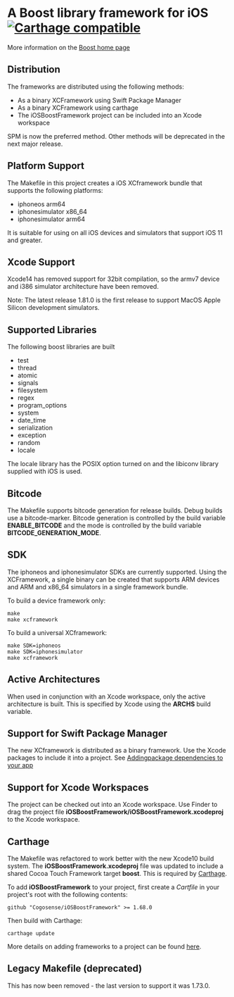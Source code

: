 # A Boost library framework for iOS [![Carthage compatible](https://img.shields.io/badge/Carthage-compatible-4BC51D.svg?style=flat)](https://github.com/Carthage/Carthage)

More information on the [Boost home page](http://www.boost.org/)

## Distribution

The frameworks are distributed using the following methods:

* As a binary XCFramework using Swift Package Manager
* As a binary XCFramework using carthage
* The iOSBoostFramework project can be included into an Xcode workspace

SPM is now the preferred method. Other methods will be deprecated in the next
major release.

## Platform Support

The Makefile in this project creates a iOS XCframework bundle that
supports the following platforms:

* iphoneos arm64
* iphonesimulator x86_64
* iphonesimulator arm64

It is suitable for using on all iOS devices and simulators that support
iOS 11 and greater.

## Xcode Support

Xcode14 has removed support for 32bit compilation, so the armv7 device and
i386 simulator architecture have been removed.

Note: The latest release 1.81.0 is the first release to support MacOS
Apple Silicon development simulators.

## Supported Libraries

The following boost libraries are built

* test
* thread
* atomic
* signals
* filesystem
* regex
* program_options
* system
* date_time
* serialization
* exception
* random
* locale

The locale library has the POSIX option turned on and the libiconv library
supplied with iOS is used.

## Bitcode

The Makefile supports bitcode generation for release builds. Debug builds use
a bitcode-marker. Bitcode generation is controlled by the build variable
**ENABLE_BITCODE** and the mode is controlled by the build variable
**BITCODE_GENERATION_MODE**.

## SDK

The iphoneos and iphonesimulator SDKs are currently supported. Using the
XCFramework, a single binary can be created that supports ARM devices and
ARM and x86_64 simulators in a single framework bundle.

To build a device framework only:

    make
    make xcframework

To build a universal XCframework:

    make SDK=iphoneos
    make SDK=iphonesimulator
    make xcframework

## Active Architectures

When used in conjunction with an Xcode workspace, only the active architecture
is built. This is specified by Xcode using the **ARCHS** build variable.

## Support for Swift Package Manager

The new XCframework is distributed as a binary framework. Use the Xcode
packages to include it into a project.
See [Addingpackage dependencies to your app](https://developer.apple.com/documentation/xcode/adding-package-dependencies-to-your-app)



## Support for Xcode Workspaces

The project can be checked out into an Xcode workspace. Use Finder to drag the project file **iOSBoostFramework/iOSBoostFramework.xcodeproj** to the Xcode
workspace.

## Carthage

The Makefile was refactored to work better with the new Xcode10 build system. The **iOSBoostFramework.xcodeproj**
file was updated to include a shared Cocoa Touch Framework target **boost**. This is required
by [Carthage](https://github.com/Carthage/Carthage).

To add **iOSBoostFramework** to your project, first create a *Cartfile* in your project's root
with the following contents:

    github "Cogosense/iOSBoostFramework" >= 1.68.0

Then build with Carthage:

    carthage update

More details on adding frameworks to a project can be found [here](https://github.com/Carthage/Carthage#adding-frameworks-to-an-application).

## Legacy Makefile (deprecated)

This has now been removed - the last version to support it was 1.73.0.
